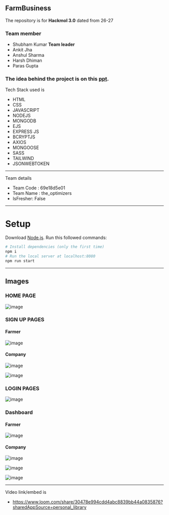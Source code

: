 ## FarmBusiness
The repository is for <strong>Hackmol 3.0</strong> dated from 26-27
 ### Team member
  <ul>
  <li>Shubham Kumar <strong>Team leader</strong></li>
     
  <li>Ankit Jha</li>
       
  
  <li>Anshul Sharma</li>
  
  <li>Harsh Dhiman</li>
  
   <li>Paras Gupta</li>
  
  </ul>
  
   ###  The idea behind the project is on this   [ppt](https://docs.google.com/presentation/d/1P77r3UcnPb-IerrsOJiK4A_6ZLH1UVL2/edit?usp=sharing&ouid=106774572943632079902&rtpof=true&sd=true).

  
<!--   ###Illustration of of our project -->
Tech Stack used is 
- HTML
- CSS
- JAVASCRIPT
- NODEJS
- MONGODB
- EJS
- EXPRESS JS
- BCRYPTJS
- AXIOS
- MONGOOSE
- SASS
- TAILWIND
- JSONWEBTOKEN

---
 Team details
- Team Code : 69e18d5e01
- Team Name : the_optimizers
- IsFresher: False

---

# Setup
Download [Node.js](https://nodejs.org/en/download/).
Run this followed commands:

``` bash
# Install dependencies (only the first time)
npm i
# Run the local server at localhost:8080
npm run start
```

---
## Images
<h3>HOME PAGE</h3>

![image](https://github.com/18ankitjha/FarmBusiness/blob/main/Web%20capture_27-2-2022_231919_localhost.jpeg)


<h3>SIGN UP PAGES</h3>

<h4>Farmer</h4>

![image](https://github.com/18ankitjha/FarmBusiness/blob/main/Web%20capture_27-2-2022_232132_localhost.jpeg)

<h4>Company</h4>

![image](https://github.com/18ankitjha/FarmBusiness/blob/main/Web%20capture_27-2-2022_232742_localhost.jpeg)


![image](https://github.com/18ankitjha/FarmBusiness/blob/main/Web%20capture_27-2-2022_232742_localhost.jpeg)


<h3>LOGIN PAGES</h3>

![image](https://github.com/18ankitjha/FarmBusiness/blob/main/Web%20capture_28-2-2022_01847_localhost.jpeg)


<h3>Dashboard</h3>

<h4>Farmer</h4>

![image](https://github.com/18ankitjha/FarmBusiness/blob/main/Web%20capture_27-2-2022_23241_localhost.jpeg)

<h4>Company</h4>


![image](https://github.com/18ankitjha/FarmBusiness/blob/main/Web%20capture_27-2-2022_232944_localhost.jpeg)

![image](https://github.com/18ankitjha/FarmBusiness/blob/main/Web%20capture_27-2-2022_23315_localhost.jpeg)

![image](https://github.com/18ankitjha/FarmBusiness/blob/main/Web%20capture_28-2-2022_01551_localhost.jpeg)

---
Video link/embed is 


- https://www.loom.com/share/30478e994cdd4abc8839bb44a0835876?sharedAppSource=personal_library

